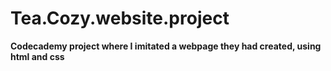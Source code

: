 # Tea.Cozy.website.project
**Codecademy project where I imitated a webpage they had created, using html and css**
